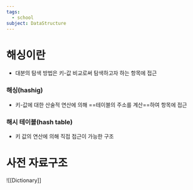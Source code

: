 ```yaml
---
tags:
  - school
subject: DataStructure
---
```

# 해싱이란
- 대분의 탐색 방법은 키-값 비교로써 탐색하고자 하는 항목에 접근
### 해싱(hashig)
- 키-값에 대한 산술적 연산에 의해 ==테이블의 주소를 계산==하여 항목에 접근
### 해시 테이블(hash table)
- 키 값의 연산에 의해 직접 접근이 가능한 구조
# 사전 자료구조
![[Dictionary]]
